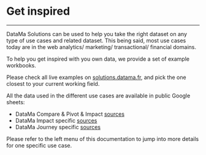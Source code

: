 # Get inspired

------------------

DataMa Solutions can be used to help you take the right dataset on any type of use cases and related dataset.
This being said, most use cases today are in the web analytics/ marketing/ transactional/ financial domains.

To help you get inspired with you own data, we provide a set of example workbooks.

Please check all live examples on [solutions.datama.fr](http://solutions.datama.fr/), and pick the one closest to your current working field.

All the data used in the different use cases are available in public Google sheets:
* DataMa Compare & Pivot & Impact [sources](https://docs.google.com/spreadsheets/d/1bNEeqm5CfpPmYPr_t4ff1xcJkSBKoVvwJd4vKB0sDzs/edit#gid=0)
* DataMa Impact specific [sources](https://docs.google.com/spreadsheets/d/1VJJ2j5ldrSfvLQatd9SAikIJX_2dhBgDCjkdX_oUgB4/edit#gid=0)
* DataMa Journey specific [sources](https://docs.google.com/spreadsheets/d/1Z2JovUx_q7uLR2iy_fukiJWpIrA1o5wfvfnaHQUgBE4/edit#gid=0)

Please refer to the left menu of this documentation to jump into more details for one specific use case.
